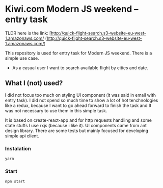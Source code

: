 # Kiwi.com Modern JS weekend – entry task
TLDR here is the link: [http://quick-flight-search.s3-website-eu-west-1.amazonaws.com/ (http://quick-flight-search.s3-website-eu-west-1.amazonaws.com/)

This repository is used for entry task for Modern JS weekend. There is a simple use case.

- As a casual user I want to search available flight by cities and date.

## What I (not) used?
I did not focus too much on styling UI component (it was said in email with entry task). I did not spend so much time to show a lot of hot tenchnologies like a redux, because I want to go ahead forward to finish the task and It was not necessary to use them in this simple task.

It is based on create-react-app and for http requests handling and some state stuffs I use rxjs (because i like it). UI components came from ant design library. There are some tests but mainly focused for developing simple api client.

### Instalation
```sh
yarn
```

### Start
```sh
npm start
```


